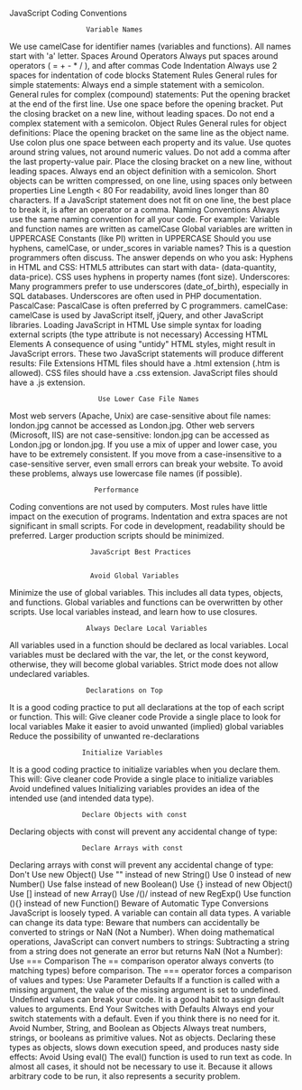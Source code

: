 JavaScript Coding Conventions
                               
                       Variable Names
We use camelCase for identifier names (variables and functions).
All names start with 'a' letter.
                             Spaces Around Operators
Always put spaces around operators ( = + - * / ), and after commas
                             Code Indentation
Always use 2 spaces for indentation of code blocks
                             Statement Rules
General rules for simple statements:
Always end a simple statement with a semicolon.
General rules for complex (compound) statements:
Put the opening bracket at the end of the first line.
Use one space before the opening bracket.
Put the closing bracket on a new line, without leading spaces.
Do not end a complex statement with a semicolon.
                            Object Rules
General rules for object definitions:
Place the opening bracket on the same line as the object name.
Use colon plus one space between each property and its value.
Use quotes around string values, not around numeric values.
Do not add a comma after the last property-value pair.
Place the closing bracket on a new line, without leading spaces.
Always end an object definition with a semicolon.
Short objects can be written compressed, on one line, using spaces only between properties
                          Line Length < 80
For readability, avoid lines longer than 80 characters.
If a JavaScript statement does not fit on one line, the best place to break it, is after an operator or a comma.
                          Naming Conventions
Always use the same naming convention for all your code. For example:
Variable and function names are written as camelCase
Global variables are written in UPPERCASE 
Constants (like PI) written in UPPERCASE
Should you use hyphens, camelCase, or under_scores in variable names?
This is a question programmers often discuss. The answer depends on who you ask:
Hyphens in HTML and CSS:
HTML5 attributes can start with data- (data-quantity, data-price).
CSS uses hyphens in property names (font size).
Underscores:
Many programmers prefer to use underscores (date_of_birth), especially in SQL databases.
Underscores are often used in PHP documentation.
PascalCase:
PascalCase is often preferred by C programmers.
camelCase:
camelCase is used by JavaScript itself, jQuery, and other JavaScript libraries.
                          Loading JavaScript in HTML
Use simple syntax for loading external scripts (the type attribute is not necessary)
                          Accessing HTML Elements
A consequence of using "untidy" HTML styles, might result in JavaScript errors.
These two JavaScript statements will produce different results:
                          File Extensions
HTML files should have a .html extension (.htm is allowed).
CSS files should have a .css extension.
JavaScript files should have a .js extension.

                          Use Lower Case File Names
Most web servers (Apache, Unix) are case-sensitive about file names:
london.jpg cannot be accessed as London.jpg.
Other web servers (Microsoft, IIS) are not case-sensitive:
london.jpg can be accessed as London.jpg or london.jpg.
If you use a mix of upper and lower case, you have to be extremely consistent.
If you move from a case-insensitive to a case-sensitive server, even small errors can break your website.
To avoid these problems, always use lowercase file names (if possible).

                         Performance
Coding conventions are not used by computers. Most rules have little impact on the execution of programs.
Indentation and extra spaces are not significant in small scripts.
For code in development, readability should be preferred. Larger production scripts should be minimized.


                        JavaScript Best Practices


                        Avoid Global Variables
Minimize the use of global variables.
This includes all data types, objects, and functions.
Global variables and functions can be overwritten by other scripts.
Use local variables instead, and learn how to use closures.

                       Always Declare Local Variables
All variables used in a function should be declared as local variables.
Local variables must be declared with the var, the let, or the const keyword, otherwise, they will become global variables.
Strict mode does not allow undeclared variables.

                       Declarations on Top
It is a good coding practice to put all declarations at the top of each script or function.
This will:
Give cleaner code
Provide a single place to look for local variables
Make it easier to avoid unwanted (implied) global variables
Reduce the possibility of unwanted re-declarations


                      Initialize Variables
It is a good coding practice to initialize variables when you declare them.
This will:
Give cleaner code
Provide a single place to initialize variables
Avoid undefined values
Initializing variables provides an idea of the intended use (and intended data type).


                      Declare Objects with const
Declaring objects with const will prevent any accidental change of type:


                      Declare Arrays with const
Declaring arrays with const will prevent any accidental change of type:
                      Don't Use new Object()
Use "" instead of new String()
Use 0 instead of new Number()
Use false instead of new Boolean()
Use {} instead of new Object()
Use [] instead of new Array()
Use /()/ instead of new RegExp()
Use function (){} instead of new Function()
Beware of Automatic Type Conversions
                      JavaScript is loosely typed.
A variable can contain all data types.
A variable can change its data type:
                      Beware that numbers can accidentally be converted to strings or NaN (Not a Number).
When doing mathematical operations, JavaScript can convert numbers to strings:
Subtracting a string from a string does not generate an error but returns NaN (Not a Number):
                      Use === Comparison
The == comparison operator always converts (to matching types) before comparison.
The === operator forces a comparison of values and types:
                      Use Parameter Defaults
If a function is called with a missing argument, the value of the missing argument is set to undefined.
Undefined values can break your code. It is a good habit to assign default values to arguments.
                     End Your Switches with Defaults
Always end your switch statements with a default. Even if you think there is no need for it.
                    Avoid Number, String, and Boolean as Objects
Always treat numbers, strings, or booleans as primitive values. Not as objects.
Declaring these types as objects, slows down execution speed, and produces nasty side effects:
                    Avoid Using eval()
The eval() function is used to run text as code. In almost all cases, it should not be necessary to use it.
Because it allows arbitrary code to be run, it also represents a security problem.
